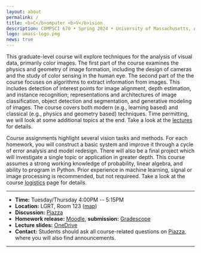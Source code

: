 ```yaml
---
layout: about
permalink: /
title: <b>C</b>omputer <b>V</b>ision
description: COMPSCI 670 • Spring 2024 • University of Massachusetts, Amherst
logo: umass-logo.png
news: true
---
```


This graduate-level course will explore techniques for the analysis of
visual data, primarily color images. The first part of the course
examines the physics and geometry of image formation, including the
design of cameras and the study of color sensing in the human eye. The
second part of the the course focuses on algorithms to extract
information from images. This includes detection of interest points
for image alignment, depth estimation, and instance recognition;
representations and architectures of image classification, object
detection and segmentation, and generative modeling of images. The
course covers both modern (e.g., learning based) and classical
(e.g., physics and geometry based) techniques. Time permitting, we
will look at some additional topics at the end. Take a look at the
[lectures](lectures/) for details.

Course assignments highlight several vision tasks and
methods. For each homework, you will construct a basic system and
improve it through a cycle of error analysis and model redesign. There
will also be a final project which will investigate a single topic or
application in greater depth. This course assumes a strong working
knowledge of probability, linear algebra, and ability to program in
Python. Prior experience in machine learning, signal or image
processing is recommended, but not requireed. Take a look at the
course [logistics](logistics/) page for details.

***

- **Time:** Tuesday/Thursday 4:00PM -- 5:15PM
- **Location:** LGRT, Room 123 ([map](https://maps.app.goo.gl/Q9PxRrGyV5yfQZ578))
- **Discussion:** [Piazza]()
- **Homework release:** [Moodle](), **submission:** [Gradescope]()
- **Lecture slides:** [OneDrive]()
- **Contact:** Students should ask all course-related questions on
  [Piazza](), where you will also find announcements.

***

